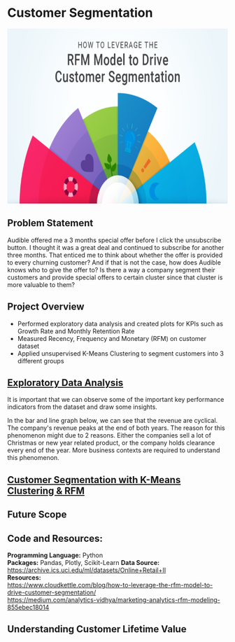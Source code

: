 # Customer Segmentation

<img src="https://github.com/Peter-Chong/Customer-Segmentation/blob/main/Images/RFM-model-segments-768x432.png" height="400"/>

## Problem Statement

Audible offered me a 3 months special offer before I click the unsubscribe button. I thought it was a great deal and continued to subscribe for another three months. That enticed me to think about whether the offer is provided to every churning customer? And if that is not the case, how does Audible knows who to give the offer to? Is there a way a company segment their customers and provide special offers to certain cluster since that cluster is more valuable to them? 

## Project Overview

* Performed exploratory data analysis and created plots for KPIs such as Growth Rate and Monthly Retention Rate  
* Measured Recency, Frequency and Monetary (RFM) on customer dataset
* Applied unsupervised K-Means Clustering to segment customers into 3 different groups  

## [Exploratory Data Analysis](https://nbviewer.jupyter.org/github/Peter-Chong/Customer-Segmentation/blob/main/Notebooks/Data%20Transformation%20%26%20EDA.ipynb)

It is important that we can observe some of the important key performance indicators from the dataset and draw some insights.  
  
In the bar and line graph below, we can see that the revenue are cyclical. The company's revenue peaks at the end of both years. The reason for this phenomenon might due to 2 reasons. Either the companies sell a lot of Christmas or new year related product, or the company holds clearance every end of the year. More business contexts are required to understand this phenomenon.



## [Customer Segmentation with K-Means Clustering & RFM](https://nbviewer.jupyter.org/github/Peter-Chong/Customer-Segmentation/blob/main/Notebooks/Customer%20Segmentation%20with%20K-Means%20Clustering.ipynb)

## Future Scope


## Code and Resources:  
**Programming Language:** Python  
**Packages:**  Pandas, Plotly, Scikit-Learn
**Data Source:** https://archive.ics.uci.edu/ml/datasets/Online+Retail+II  
**Resources:**  
https://www.cloudkettle.com/blog/how-to-leverage-the-rfm-model-to-drive-customer-segmentation/  
https://medium.com/analytics-vidhya/marketing-analytics-rfm-modeling-855ebec18014  

## Understanding Customer Lifetime Value

